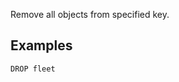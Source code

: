 <!--
layout:  index.html
title:   DROP - Tile38
class:   command
super:   documentation
command: drop
-->

Remove all objects from specified key.

## Examples

```tile38
DROP fleet
```
